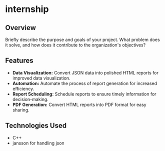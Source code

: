 # internship
## Overview

Briefly describe the purpose and goals of your project. What problem does it solve, and how does it contribute to the organization's objectives?

## Features

- **Data Visualization:** Convert JSON data into polished HTML reports for improved data visualization.
- **Automation:** Automate the process of report generation for increased efficiency.
- **Report Scheduling:** Schedule reports to ensure timely information for decision-making.
- **PDF Generation:** Convert HTML reports into PDF format for easy sharing.

## Technologies Used

- C++
- jansson for handling json
